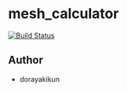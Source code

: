# mesh_calculator
[![Build Status](https://travis-ci.org/dorayakikun/mesh_calculator.svg?branch=master)](https://travis-ci.org/dorayakikun/mesh_calculator)

## Author
- dorayakikun